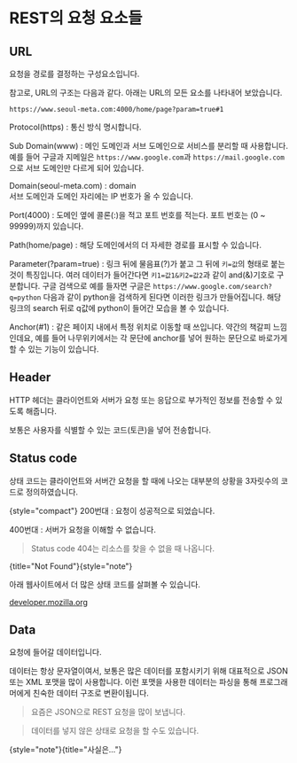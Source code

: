 # REST의 요청 요소들

## URL
요청을 경로를 결정하는 구성요소입니다.

참고로, URL의 구조는 다음과 같다. 아래는 URL의 모든 요소를 나타내어 보았습니다.
```
https://www.seoul-meta.com:4000/home/page?param=true#1
```

Protocol(https)
: 통신 방식 명시합니다.

Sub Domain(www)
: 메인 도메인과 서브 도메인으로 서비스를 분리할 때 사용합니다.
예를 들어 구글과 지메일은 `https://www.google.com`과 `https://mail.google.com`으로 서브 도메인만 다르게 되어 있습니다.

Domain(seoul-meta.com)
: domain<br/>서브 도메인과 도메인 자리에는 IP 번호가 올 수 있습니다.

Port(4000)
: 도메인 옆에 콜론(:)을 적고 포트 번호를 적는다. 포트 번호는 (0 ~ 99999)까지 있습니다.

Path(home/page)
: 해당 도메인에서의 더 자세한 경로를 표시할 수 있습니다.

Parameter(?param=true)
: 링크 뒤에 물음표(?)가 붙고 그 뒤에 `키=값`의 형태로 붙는 것이 특징입니다. 
여러 데이터가 들어간다면 `키1=값1&키2=값2`과 같이 and(&)기호로 구분합니다. 
구글 검색으로 예를 들자면 구글은 `https://www.google.com/search?q=python` 다음과 같이 python을 검색하게 된다면 이러한 링크가 만들어집니다. 
해당 링크의 search 뒤로 q값에 python이 들어간 모습을 볼 수 있습니다.

Anchor(#1)
: 같은 페이지 내에서 특정 위치로 이동할 때 쓰입니다. 
약간의 책갈피 느낌인데요, 예를 들어 나무위키에서는 각 문단에 anchor를 넣어 원하는 문단으로 바로가게 할 수 있는 기능이 있습니다.

## Header
HTTP 헤더는 클라이언트와 서버가 요청 또는 응답으로 부가적인 정보를 전송할 수 있도록 해줍니다.

보통은 사용자를 식별할 수 있는 코드(토큰)을 넣어 전송합니다.

## Status code
상태 코드는 클라이언트와 서버간 요청을 할 때에 나오는 대부분의 상황을 3자릿수의 코드로 정의하였습니다. 

{style="compact"}
200번대
: 요청이 성공적으로 되었습니다.

400번대
: 서버가 요청을 이해할 수 없습니다.

> Status code 404는 리소스를 찾을 수 없을 때 나옵니다.

{title="Not Found"}{style="note"}

아래 웹사이트에서 더 많은 상태 코드를 살펴볼 수 있습니다.

[developer.mozilla.org](https://developer.mozilla.org/ko/docs/Web/HTTP/Status)

## Data
요청에 들어갈 데이터입니다.

데이터는 항상 문자열이여서, 보통은 많은 데이터를 포함시키기 위해 대표적으로 JSON 또는 XML 포맷을 많이 사용합니다.
이런 포맷을 사용한 데이터는 파싱을 통해 프로그래머에게 친숙한 데이터 구조로 변환이됩니다.

> 요즘은 JSON으로 REST 요청을 많이 보냅니다.

> 데이터를 넣지 않은 상태로 요청을 할 수도 있습니다.

{style="note"}{title="사실은..."}
